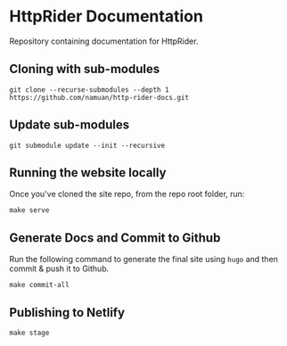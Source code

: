 # HttpRider Documentation

Repository containing documentation for HttpRider.

## Cloning with sub-modules

```
git clone --recurse-submodules --depth 1 https://github.com/namuan/http-rider-docs.git
```

## Update sub-modules

```
git submodule update --init --recursive
```

## Running the website locally

Once you've cloned the site repo, from the repo root folder, run:

```
make serve
```

## Generate Docs and Commit to Github

Run the following command to generate the final site using `hugo` and then commit & push it to Github.

```
make commit-all
```

## Publishing to Netlify

```
make stage
```

